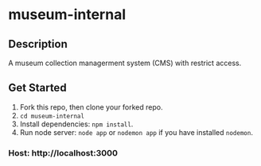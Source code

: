 # museum-internal

## Description
A museum collection managerment system (CMS) with restrict access.

## Get Started
1. Fork this repo, then clone your forked repo.
2. `cd museum-internal`
3. Install dependencies: `npm install`.
4. Run node server: `node app` or `nodemon app` if you have installed `nodemon`.

### Host: http://localhost:3000
